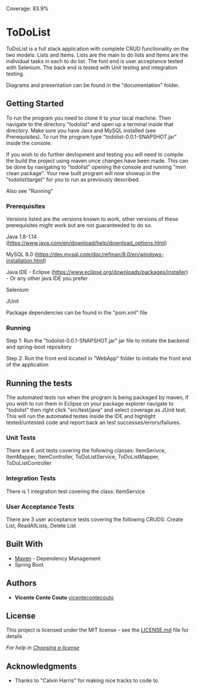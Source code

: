 Coverage: 83.9%
# ToDoList

ToDoList is a full stack application with complete CRUD functionality on the two models: Lists and Items. Lists are the main to do lists and Items are the individual tasks in each to do list. The font end is user acceptance tested with Selenium. The back end is tested with Unit testing and integration testing.

Diagrams and presentation can be found in the "documentation" folder.

## Getting Started

To run the program you need to clone it to your local machine. Then navigate to the directory "todolist" and open up a terminal inside that directory. Make sure you have Java and MySQL installed (see Prerequisites). To run the program type "todolist-0.0.1-SNAPSHOT.jar" inside the console.

If you wish to do further devlopment and testing you will need to compile the build the project using maven once changes have been made. This can be done by navigating to "todolist" opening the console and running "mvn clean package". Your new built program will now showup in the "todolist\target" for you to run as previously described. 

Also see "Running"

### Prerequisites

Versions listed are the versions known to work, other versions of these prerequisites might work but are not guaranteeded to do so.

Java 1.8-1.14 (https://www.java.com/en/download/help/download_options.html)

MySQL 8.0 (https://dev.mysql.com/doc/refman/8.0/en/windows-installation.html)

Java IDE - Eclipse (https://www.eclipse.org/downloads/packages/installer) - Or any other java IDE you prefer

Selenium

JUnit

Package dependencies can be found in the "pom.xml" file

### Running

Step 1: Run the "todolist-0.0.1-SNAPSHOT.jar" jar file to initiate the backend and spring-boot repository

Step 2: Run the front end located in "WebApp" folder to initiate the front end of the application

## Running the tests

The automated tests run when the program is being packaged by maven, if you wish to run them in Eclipse on your package explorer navigate to "todolist" then right click "src/test/java" and select coverage as JUnit test. This will run the automated testes inside the IDE and highlight tested/untested code and report back an test successes/errors/failures.

### Unit Tests 

There are 6 unit tests covering the following classes: ItemSerivce, ItemMapper, ItemController, ToDoListService, ToDoListMapper, ToDoListController

### Integration Tests

There is 1 integration test covering the class: ItemService

### User Acceptance Tests

There are 3 user acceptance tests covering the following CRUDS: Create List, ReadAllLists, Delete List

## Built With

* [Maven](https://maven.apache.org/) - Dependency Management
* Spring Boot

## Authors

* **Vicente Conte Couto** [vicentecontecouto](https://github.com/ecoutoo)

## License

This project is licensed under the MIT license - see the [LICENSE.md](LICENSE.md) file for details 

*For help in [Choosing a license](https://choosealicense.com/)*

## Acknowledgments

* Thanks to "Calvin Harris" for making nice tracks to code to.
